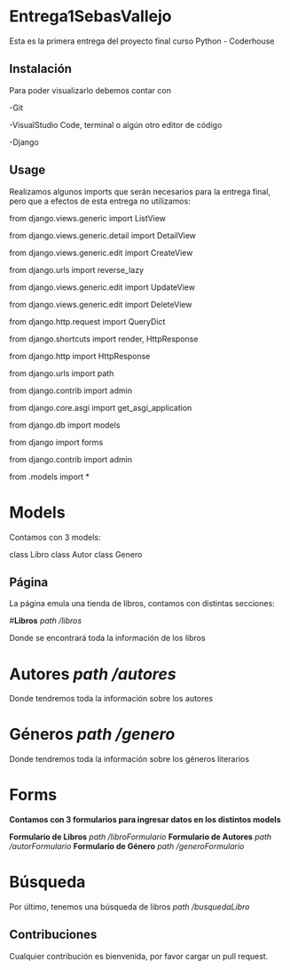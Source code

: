 # Entrega1SebasVallejo

Esta es la primera entrega del proyecto final curso Python - Coderhouse

## Instalación

Para poder visualizarlo debemos contar con

-Git

-VisualStudio Code, terminal o algún otro editor de código

-Django

## Usage
Realizamos algunos imports que serán necesarios para la entrega final, pero que a efectos de esta entrega no utilizamos:

from django.views.generic import ListView

from django.views.generic.detail import DetailView

from django.views.generic.edit import CreateView

from django.urls import reverse_lazy

from django.views.generic.edit import UpdateView

from django.views.generic.edit import DeleteView

from django.http.request import QueryDict

from django.shortcuts import render, HttpResponse

from django.http import HttpResponse

from django.urls import path

from django.contrib import admin

from django.core.asgi import get_asgi_application

from django.db import models

from django import forms

from django.contrib import admin

from .models import *

# Models

Contamos con 3 models:

class Libro
class Autor
class Genero

## Página

La página emula una tienda de libros, contamos con distintas secciones:

#**Libros** _path /libros_

Donde se encontrará toda la información de los libros

# **Autores** _path /autores_

Donde tendremos toda la información sobre los autores

# **Géneros** _path /genero_

Donde tendremos toda la información sobre los géneros literarios

# Forms

**Contamos con 3 formularios para ingresar datos en los distintos models**

**Formulario de Libros** _path /libroFormulario_
**Formulario de Autores** _path /autorFormulario_
**Formulario de Género** _path /generoFormulario_

# Búsqueda

Por último, tenemos una búsqueda de libros _path /busquedaLibro_

## Contribuciones
Cualquier contribución es bienvenida, por favor cargar un pull request.
